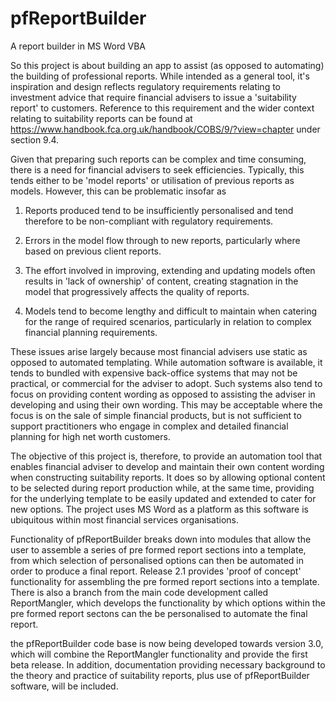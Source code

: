 # pfReportBuilder
A report builder in MS Word VBA

So this project is about building an app to assist (as opposed to automating) the building of professional reports. While intended as a general tool, it's inspiration and design reflects regulatory requirements relating to investment advice that require financial advisers to issue a 'suitability report' to customers. Reference to this requirement and the wider context relating to suitability reports can be found at https://www.handbook.fca.org.uk/handbook/COBS/9/?view=chapter under section 9.4.

Given that preparing such reports can be complex and time consuming, there is a need for financial advisers to seek efficiencies. Typically, this tends either to be 'model reports' or utilisation of previous reports as models. However, this can be problematic insofar as 

1) Reports produced tend to be insufficiently personalised and tend therefore to be non-compliant with regulatory requirements.

2) Errors in the model flow through to new reports, particularly where based on previous client reports. 

3) The effort involved in improving, extending and updating models often results in 'lack of ownership' of content, creating stagnation in the model that progressively affects the quality of reports. 

5) Models tend to become lengthy and difficult to maintain when catering for the range of required scenarios, particularly in relation to complex financial planning requirements. 

These issues arise largely because most financial advisers use static as opposed to automated templating. While automation software is available, it tends to bundled with expensive back-office systems that may not be practical, or commercial for the adviser to adopt. Such systems also tend to focus on providing content wording as opposed to assisting the adviser in developing and using their own wording. This may be acceptable where the focus is on the sale of simple financial products, but is not sufficient to support practitioners who engage in complex and detailed financial planning for high net worth customers.

The objective of this project is, therefore, to provide an automation tool that enables financial adviser to develop and maintain their own content wording when constructing suitability reports. It does so by allowing optional content to be selected during report production while, at the same time, providing for the underlying template to be easily updated and extended to cater for new options. The project uses MS Word as a platform as this software is ubiquitous within most financial services organisations.  

Functionality of pfReportBuilder breaks down into modules that allow the user to assemble a series of pre formed report sections into a template, from which selection of personalised options can then be automated in order to produce a final report. Release 2.1 provides 'proof of concept' functionality for assembling the pre formed report sections into a template. There is also a branch from the main code development called ReportMangler, which develops the functionality by which options within the pre formed report sectons can the be personalised to automate the final report.  

the pfReportBuilder code base is now being developed towards version 3.0, which will combine the ReportMangler functionality and provide the first beta release. In addition, documentation providing necessary background to the theory and practice of suitability reports, plus use of pfReportBuilder software, will be included.
